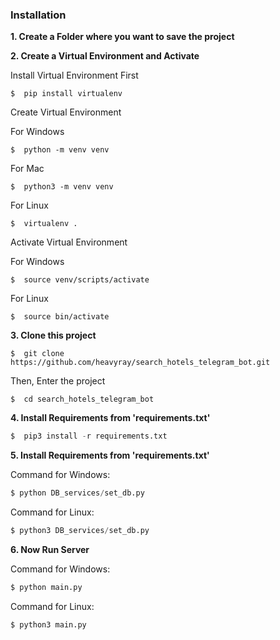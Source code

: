 ### Installation
**1. Create a Folder where you want to save the project**

**2. Create a Virtual Environment and Activate**

Install Virtual Environment First
```
$  pip install virtualenv
```

Create Virtual Environment

For Windows
```
$  python -m venv venv
```
For Mac
```
$  python3 -m venv venv
```
For Linux
```
$  virtualenv .
```

Activate Virtual Environment

For Windows
```
$  source venv/scripts/activate
```

For Linux
```
$  source bin/activate
```

**3. Clone this project**
```
$  git clone https://github.com/heavyray/search_hotels_telegram_bot.git
```

Then, Enter the project
```
$  cd search_hotels_telegram_bot
```

**4. Install Requirements from 'requirements.txt'**
```python
$  pip3 install -r requirements.txt
```

**5. Install Requirements from 'requirements.txt'**

Command for Windows:
```python
$ python DB_services/set_db.py
```

Command for Linux:
```python
$ python3 DB_services/set_db.py
```

**6. Now Run Server**

Command for Windows:
```python
$ python main.py
```

Command for Linux:
```python
$ python3 main.py
```
